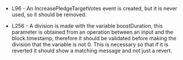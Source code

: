 - L96 - An IncreasePledgeTargetVotes event is created, but it is never used, so it should be removed.

- L256 - A division is made with the variable boostDuration, this parameter is obtained from an operation between an input and the block.timestamp, therefore it should be validated before making the division that the variable is not 0. This is necessary so that if it is reverted it should show a matching message and not just a revert.

